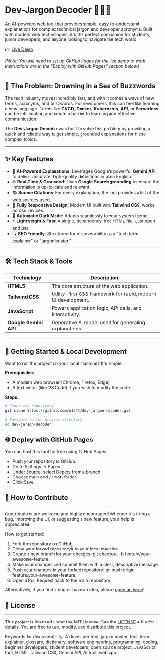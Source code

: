 # Dev-Jargon Decoder 👨‍💻✨

An AI-powered web tool that provides simple, easy-to-understand explanations for complex technical jargon and developer acronyms. Built with modern web technologies, it's the perfect companion for students, junior developers, and anyone looking to navigate the tech world.

👉 [Live Demo](https://n1s4t.github.io/dev-jargon-decoder/)

*(Note: You will need to set up GitHub Pages for the live demo to work. Instructions are in the "Deploy with GitHub Pages" section below.)*

---

## 🤔 The Problem: Drowning in a Sea of Buzzwords

The tech industry moves incredibly fast, and with it comes a wave of new terms, acronyms, and buzzwords. For newcomers, this can feel like learning a new language. Terms like **CI/CD**, **Docker**, **Kubernetes**, **API**, or **Serverless** can be intimidating and create a barrier to learning and effective communication.

The **Dev-Jargon Decoder** was built to solve this problem by providing a quick and reliable way to get simple, grounded explanations for these complex topics.

---

## ✨ Key Features

- 🤖 **AI-Powered Explanations**: Leverages Google's powerful **Gemini API** to deliver accurate, high-quality definitions in plain English.  
- 🌐 **Real-Time & Grounded**: Uses **Google Search grounding** to ensure the information is up-to-date and relevant.  
- 📚 **Source Citations**: For every explanation, the tool provides a list of the web sources used.  
- 📱 **Fully Responsive Design**: Modern UI built with **Tailwind CSS**, works across devices.  
- 🌙 **Automatic Dark Mode**: Adapts seamlessly to your system theme.  
- ⚡ **Lightweight & Fast**: A single, dependency-free HTML file. Just open and use.  
- 🔍 **SEO Friendly**: Structured for discoverability as a "tech term explainer" or "jargon buster."  

---

## 🛠️ Tech Stack & Tools

| Technology      | Description                                                   |
|-----------------|---------------------------------------------------------------|
| **HTML5**       | The core structure of the web application.                    |
| **Tailwind CSS**| Utility-first CSS framework for rapid, modern UI development. |
| **JavaScript**  | Powers application logic, API calls, and interactivity.       |
| **Google Gemini API** | Generative AI model used for generating explanations. |

---

## 🚀 Getting Started & Local Development

Want to run the project on your local machine? It's simple.

**Prerequisites:**
- A modern web browser (Chrome, Firefox, Edge).  
- A text editor (like VS Code) if you wish to modify the code.  

**Steps:**

```bash
# Clone the repository
git clone https://github.com/n1s4t/dev-jargon-decoder.git

# Navigate to the project directory
cd dev-jargon-decoder
```

## 🌐 Deploy with GitHub Pages
You can host this tool for free using GitHub Pages:
- Push your repository to GitHub.
- Go to Settings → Pages.
- Under Source, select Deploy from a branch.
- Choose main and / (root) folder.
- Click Save.


## 🤝 How to Contribute
--------------------

Contributions are welcome and highly encouraged! Whether it's fixing a bug, improving the UI, or suggesting a new feature, your help is appreciated.

How to get started:

1.  Fork the repository on GitHub.
2.  Clone your forked repositoryÂ to your local machine.
3.  Create a new branch for your changes: git checkout -b feature/your-awesome-feature.
4.  Make your changes and commit them with a clear, descriptive message.
5.  Push your changes to your forked repository: git push origin feature/your-awesome-feature.
6.  Open a Pull Request back to the main repository.

Alternatively, if you find a bug or have an idea, please [open an issue](https://www.google.com/url?q=https://www.google.com/search?q%3Dhttps://github.com/n1s4t/dev-jargon-decoder/issues&sa=D&source=editors&ust=1757452414247201&usg=AOvVaw2hyxaoK_wpgb8KZN9gw_XH)!

## 📜 License
----------

This project is licensed under the MIT License. See the [LICENSE](https://www.google.com/url?q=https://opensource.org/licenses/MIT&sa=D&source=editors&ust=1757452414247773&usg=AOvVaw1daDoe3ryKG-BuUgccs2NL) A file for details. You are free to use, modify, and distribute this project.

Keywords for discoverability: A developer tool, jargon buster, tech term explainer, glossary, dictionary, software engineering, programming, coding, beginner developers, student developers, open source project, JavaScript tool, HTML, Tailwind CSS, Gemini API, AI tool, web app.
